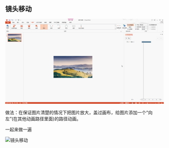 ## 镜头移动

![镜头移动](https://raw.githubusercontent.com/huxiaoning/img/master/20201210232755.gif)

做法：在保证图片清楚的情况下把图片放大，盖过画布，给图片添加一个“向左”(在其他动画路径里面)的路径动画。

一起来做一遍

![镜头移动](https://raw.githubusercontent.com/huxiaoning/img/master/20201210233148.gif)